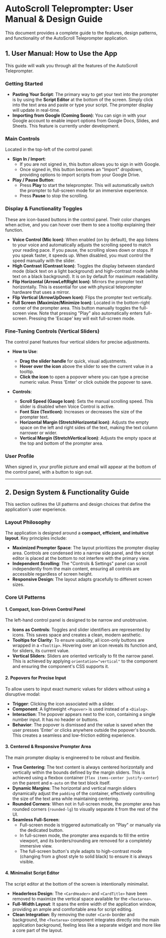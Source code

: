 # AutoScroll Teleprompter: User Manual & Design Guide

This document provides a complete guide to the features, design patterns, and functionality of the AutoScroll Teleprompter application.

## 1. User Manual: How to Use the App

This guide will walk you through all the features of the AutoScroll Teleprompter.

### Getting Started

*   **Pasting Your Script**: The primary way to get your text into the prompter is by using the **Script Editor** at the bottom of the screen. Simply click into the text area and paste or type your script. The prompter display will update in real-time.
*   **Importing from Google (Coming Soon)**: You can sign in with your Google account to enable import options from Google Docs, Slides, and Sheets. This feature is currently under development.

### Main Controls

Located in the top-left of the control panel:

*   **Sign In / Import**:
    *   If you are not signed in, this button allows you to sign in with Google.
    *   Once signed in, this button becomes an "Import" dropdown, providing options to import scripts from your Google Drive.
*   **Play / Pause Button**:
    *   Press **Play** to start the teleprompter. This will automatically switch the prompter to full-screen mode for an immersive experience.
    *   Press **Pause** to stop the scrolling.

### Display & Functionality Toggles

These are icon-based buttons in the control panel. Their color changes when active, and you can hover over them to see a tooltip explaining their function.

*   **Voice Control (Mic Icon)**: When enabled (on by default), the app listens to your voice and automatically adjusts the scrolling speed to match your reading pace. If you pause, the scrolling slows down or stops. If you speak faster, it speeds up. When disabled, you must control the speed manually with the slider.
*   **High Contrast (Contrast Icon)**: Toggles the display between standard mode (black text on a light background) and high-contrast mode (white text on a black background). It is on by default for maximum readability.
*   **Flip Horizontal (ArrowLeftRight Icon)**: Mirrors the prompter text horizontally. This is essential for use with physical teleprompter hardware that uses a mirror.
*   **Flip Vertical (ArrowUpDown Icon)**: Flips the prompter text vertically.
*   **Full Screen (Maximize/Minimize Icon)**: Located in the bottom-right corner of the prompter area. This button manually toggles the full-screen view. Note that pressing "Play" also automatically enters full-screen. Pressing the 'Escape' key will exit full-screen mode.

### Fine-Tuning Controls (Vertical Sliders)

The control panel features four vertical sliders for precise adjustments.

*   **How to Use**:
    *   **Drag the slider handle** for quick, visual adjustments.
    *   **Hover over the icon** above the slider to see the current value in a tooltip.
    *   **Click the icon** to open a popover where you can type a precise numeric value. Press 'Enter' or click outside the popover to save.

*   **Controls**:
    *   **Scroll Speed (Gauge Icon)**: Sets the manual scrolling speed. This slider is disabled when Voice Control is active.
    *   **Font Size (TextIcon)**: Increases or decreases the size of the prompter text.
    *   **Horizontal Margin (StretchHorizontal Icon)**: Adjusts the empty space on the left and right sides of the text, making the text column narrower or wider.
    *   **Vertical Margin (StretchVertical Icon)**: Adjusts the empty space at the top and bottom of the prompter area.

### User Profile

When signed in, your profile picture and email will appear at the bottom of the control panel, with a button to sign out.

---

## 2. Design System & Functionality Guide

This section outlines the UI patterns and design choices that define the application's user experience.

### Layout Philosophy

The application is designed around a **compact, efficient, and intuitive layout**. Key principles include:

*   **Maximized Prompter Space**: The layout prioritizes the prompter display area. Controls are condensed into a narrow side panel, and the script editor is placed at the bottom to not interfere with the primary view.
*   **Independent Scrolling**: The "Controls & Settings" panel can scroll independently from the main content, ensuring all controls are accessible regardless of screen height.
*   **Responsive Design**: The layout adapts gracefully to different screen sizes.

### Core UI Patterns

#### 1. Compact, Icon-Driven Control Panel
The left-hand control panel is designed to be narrow and unobtrusive.
*   **Icons as Controls**: Toggles and slider identifiers are represented by icons. This saves space and creates a clean, modern aesthetic.
*   **Tooltips for Clarity**: To ensure usability, all icon-only buttons are wrapped in a `<Tooltip>`. Hovering over an icon reveals its function and, for sliders, its current value.
*   **Vertical Sliders**: Sliders are oriented vertically to fit the narrow panel. This is achieved by applying `orientation="vertical"` to the component and ensuring the component's CSS supports it.

#### 2. Popovers for Precise Input
To allow users to input exact numeric values for sliders without using a disruptive modal:
*   **Trigger**: Clicking the icon associated with a slider.
*   **Component**: A lightweight `<Popover>` is used instead of a `<Dialog>`.
*   **Interaction**: The popover appears next to the icon, containing a single number input. It has no header or buttons.
*   **Behavior**: The popover is dismissed and the value is saved when the user presses 'Enter' or clicks anywhere outside the popover's bounds. This creates a seamless and low-friction editing experience.

#### 3. Centered & Responsive Prompter Area
The main prompter display is engineered to be robust and flexible.
*   **True Centering**: The text content is always centered horizontally and vertically within the bounds defined by the margin sliders. This is achieved using a flexbox container (`flex items-center justify-center`) on the parent and `m-auto` on the text block itself.
*   **Dynamic Margins**: The horizontal and vertical margin sliders dynamically adjust the `padding` of the container, effectively controlling the size of the text area while maintaining centering.
*   **Rounded Corners**: When not in full-screen mode, the prompter area has rounded corners (`rounded-lg`) to visually separate it from the rest of the UI.
*   **Seamless Full-Screen**:
    *   Full-screen mode is triggered automatically on "Play" or manually via the dedicated button.
    *   In full-screen mode, the prompter area expands to fill the entire viewport, and its borders/rounding are removed for a completely immersive view.
    *   The full-screen button's style adapts to high-contrast mode (changing from a ghost style to solid black) to ensure it is always visible.

#### 4. Minimalist Script Editor
The script editor at the bottom of the screen is intentionally minimalist.
*   **Headerless Design**: The `<CardHeader>` and `<CardTitle>` have been removed to maximize the vertical space available for the `<Textarea>`.
*   **Full-Width Layout**: It spans the entire width of the application window, providing an ample and comfortable area for script editing.
*   **Clean Integration**: By removing the outer `<Card>` border and background, the `<Textarea>` component integrates directly into the main application background, feeling less like a separate widget and more like a core part of the layout.

